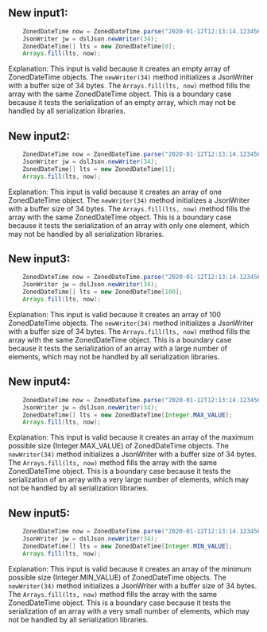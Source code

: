 ## New input1:
```java
    ZonedDateTime now = ZonedDateTime.parse("2020-01-12T12:13:14.123456789-03:30");
    JsonWriter jw = dslJson.newWriter(34);
    ZonedDateTime[] lts = new ZonedDateTime[0];
    Arrays.fill(lts, now);
```
Explanation: This input is valid because it creates an empty array of ZonedDateTime objects. The `newWriter(34)` method initializes a JsonWriter with a buffer size of 34 bytes. The `Arrays.fill(lts, now)` method fills the array with the same ZonedDateTime object. This is a boundary case because it tests the serialization of an empty array, which may not be handled by all serialization libraries.

## New input2:
```java
    ZonedDateTime now = ZonedDateTime.parse("2020-01-12T12:13:14.123456789-03:30");
    JsonWriter jw = dslJson.newWriter(34);
    ZonedDateTime[] lts = new ZonedDateTime[1];
    Arrays.fill(lts, now);
```
Explanation: This input is valid because it creates an array of one ZonedDateTime object. The `newWriter(34)` method initializes a JsonWriter with a buffer size of 34 bytes. The `Arrays.fill(lts, now)` method fills the array with the same ZonedDateTime object. This is a boundary case because it tests the serialization of an array with only one element, which may not be handled by all serialization libraries.

## New input3:
```java
    ZonedDateTime now = ZonedDateTime.parse("2020-01-12T12:13:14.123456789-03:30");
    JsonWriter jw = dslJson.newWriter(34);
    ZonedDateTime[] lts = new ZonedDateTime[100];
    Arrays.fill(lts, now);
```
Explanation: This input is valid because it creates an array of 100 ZonedDateTime objects. The `newWriter(34)` method initializes a JsonWriter with a buffer size of 34 bytes. The `Arrays.fill(lts, now)` method fills the array with the same ZonedDateTime object. This is a boundary case because it tests the serialization of an array with a large number of elements, which may not be handled by all serialization libraries.

## New input4:
```java
    ZonedDateTime now = ZonedDateTime.parse("2020-01-12T12:13:14.123456789-03:30");
    JsonWriter jw = dslJson.newWriter(34);
    ZonedDateTime[] lts = new ZonedDateTime[Integer.MAX_VALUE];
    Arrays.fill(lts, now);
```
Explanation: This input is valid because it creates an array of the maximum possible size (Integer.MAX_VALUE) of ZonedDateTime objects. The `newWriter(34)` method initializes a JsonWriter with a buffer size of 34 bytes. The `Arrays.fill(lts, now)` method fills the array with the same ZonedDateTime object. This is a boundary case because it tests the serialization of an array with a very large number of elements, which may not be handled by all serialization libraries.

## New input5:
```java
    ZonedDateTime now = ZonedDateTime.parse("2020-01-12T12:13:14.123456789-03:30");
    JsonWriter jw = dslJson.newWriter(34);
    ZonedDateTime[] lts = new ZonedDateTime[Integer.MIN_VALUE];
    Arrays.fill(lts, now);
```
Explanation: This input is valid because it creates an array of the minimum possible size (Integer.MIN_VALUE) of ZonedDateTime objects. The `newWriter(34)` method initializes a JsonWriter with a buffer size of 34 bytes. The `Arrays.fill(lts, now)` method fills the array with the same ZonedDateTime object. This is a boundary case because it tests the serialization of an array with a very small number of elements, which may not be handled by all serialization libraries.
